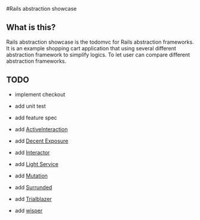 #Rails abstraction showcase

## What is this?

Rails abstraction showcase is the todomvc for Rails abstraction frameworks.
It is an example shopping cart application that using several different abstraction framework to simplify logics.
To let user can compare different abstraction frameworks.

## TODO

+ implement checkout
+ add unit test
+ add feature spec

+ add [ActiveInteraction](https://github.com/orgsync/active_interaction)
+ add [Decent Exposure](https://github.com/hashrocket/decent_exposure)
+ add [Interactor](https://github.com/collectiveidea/interactor)
+ add [Light Service](https://github.com/adomokos/light-service)
+ add [Mutation](https://github.com/cypriss/mutations)
+ add [Surrunded](https://github.com/saturnflyer/surrounded)
+ add [Trialblazer](https://github.com/apotonick/trailblazer)
+ add [wisper](https://github.com/krisleech/wisper)
